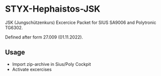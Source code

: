 # STYX-Hephaistos-JSK

JSK (Jungschützenkurs) Excercice Packet for SIUS SA9006 and Polytronic TG6302.

Defined after form 27.009 (01.11.2022).

## Usage

* Import zip-archive in Sius/Poly Cockpit
* Activate excercises
